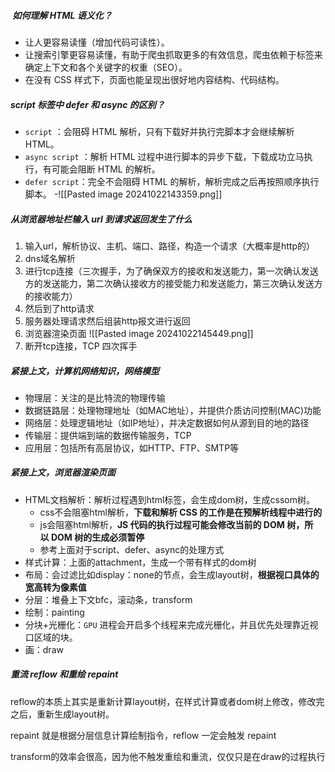 #####  如何理解 HTML 语义化？

- 让人更容易读懂（增加代码可读性）。
- 让搜索引擎更容易读懂，有助于爬虫抓取更多的有效信息，爬虫依赖于标签来确定上下文和各个关键字的权重（SEO）。
- 在没有 CSS 样式下，页面也能呈现出很好地内容结构、代码结构。

##### script 标签中 defer 和 async 的区别？

- `script` ：会阻碍 HTML 解析，只有下载好并执行完脚本才会继续解析 HTML。
- `async script` ：解析 HTML 过程中进行脚本的异步下载，下载成功立马执行，有可能会阻断 HTML 的解析。
- `defer script`：完全不会阻碍 HTML 的解析，解析完成之后再按照顺序执行脚本。
-![[Pasted image 20241022143359.png]]


##### 从浏览器地址栏输入 url 到请求返回发生了什么

1. 输入url，解析协议、主机、端口、路径，构造一个请求（大概率是http的）
2. dns域名解析
3. 进行tcp连接（三次握手，为了确保双方的接收和发送能力，第一次确认发送方的发送能力，第二次确认接收方的接受能力和发送能力，第三次确认发送方的接收能力）
4. 然后到了http请求
5. 服务器处理请求然后组装http报文进行返回
6. 浏览器渲染页面
![[Pasted image 20241022145449.png]]
7. 断开tcp连接，TCP 四次挥手

##### 紧接上文，计算机网络知识，网络模型

- 物理层：关注的是比特流的物理传输
- 数据链路层：处理物理地址（如MAC地址），并提供介质访问控制(MAC)功能
- 网络层：处理逻辑地址（如IP地址），并决定数据如何从源到目的地的路径
- 传输层：提供端到端的数据传输服务，TCP
- 应用层：包括所有高层协议，如HTTP、FTP、SMTP等

##### 紧接上文，浏览器渲染页面

- HTML文档解析：解析过程遇到html标签，会生成dom树，生成cssom树。
	- css不会阻塞html解析，**下载和解析 CSS 的工作是在预解析线程中进行的**
	- js会阻塞html解析，**JS 代码的执行过程可能会修改当前的 DOM 树，所以 DOM 树的生成必须暂停**
	- 参考上面对于script、defer、async的处理方式
- 样式计算：上面的attachment，生成一个带有样式的dom树
- 布局：会过滤比如display：none的节点，会生成layout树，**根据视口具体的宽高转为像素值**
- 分层：堆叠上下文bfc，滚动条，transform
- 绘制：painting
- 分块+光栅化：`GPU` 进程会开启多个线程来完成光栅化，并且优先处理靠近视口区域的块。
- 画：draw

##### 重流 reflow 和重绘 repaint

reflow的本质上其实是重新计算layout树，在样式计算或者dom树上修改，修改完之后，重新生成layout树。

repaint 就是根据分层信息计算绘制指令，reflow 一定会触发 repaint

transform的效率会很高，因为他不触发重绘和重流，仅仅只是在draw的过程执行



